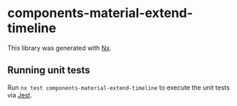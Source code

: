 # components-material-extend-timeline

This library was generated with [Nx](https://nx.dev).

## Running unit tests

Run `nx test components-material-extend-timeline` to execute the unit tests via [Jest](https://jestjs.io).
